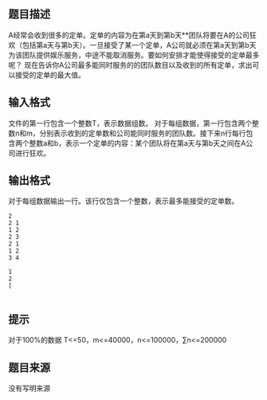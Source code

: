 


## 题目描述
A经常会收到很多的定单。定单的内容为在第a天到第b天**团队将要在A的公司狂欢（包括第a天与第b天）。一旦接受了某一个定单，A公司就必须在第a天到第b天为该团队提供娱乐服务，中途不能取消服务。要如何安排才能使得接受的定单最多呢？
现在告诉你A公司最多能同时服务的的团队数目以及收到的所有定单，求出可以接受的定单的最大值。
## 输入格式
文件的第一行包含一个整数T，表示数据组数。
对于每组数据，第一行包含两个整数n和m，分别表示收到的定单数和公司能同时服务的团队数。接下来n行每行包含两个整数a和b，表示一个定单的内容：某个团队将在第a天与第b天之间在A公司进行狂欢。
## 输出格式
对于每组数据输出一行。该行仅包含一个整数，表示最多能接受的定单数。

```input1
2
2 1
1 2
2 3
2 1
1 2
3 4

```

```output1
1
2
[
 
```

## 提示
对于100%的数据 T<=50，m<=40000，n<=100000，∑n<=200000
 
## 题目来源
没有写明来源


